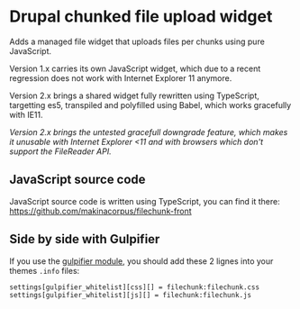 # Drupal chunked file upload widget

Adds a managed file widget that uploads files per chunks using pure JavaScript.

Version 1.x carries its own JavaScript widget, which due to a recent regression
does not work with Internet Explorer 11 anymore.

Version 2.x brings a shared widget fully rewritten using TypeScript, targetting
es5, transpiled and polyfilled using Babel, which works gracefully with IE11.

*Version 2.x brings the untested gracefull downgrade feature, which makes it*
*unusable with Internet Explorer <11 and with browsers which don't support the*
*FileReader API.*

## JavaScript source code

JavaScript source code is written using TypeScript, you can find it there:
https://github.com/makinacorpus/filechunk-front

## Side by side with Gulpifier

If you use the [gulpifier module](https://github.com/makinacorpus/drupal-gulpifier),
you should add these 2 lignes into your themes ```.info``` files:

```
settings[gulpifier_whitelist][css][] = filechunk:filechunk.css
settings[gulpifier_whitelist][js][] = filechunk:filechunk.js
```

